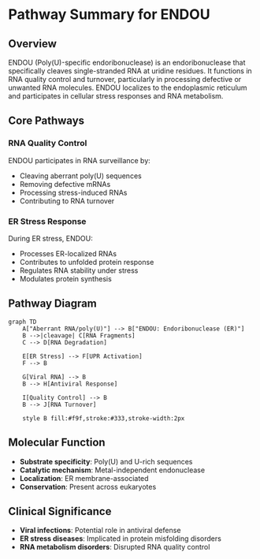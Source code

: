 # Pathway Summary for ENDOU

## Overview
ENDOU (Poly(U)-specific endoribonuclease) is an endoribonuclease that specifically cleaves single-stranded RNA at uridine residues. It functions in RNA quality control and turnover, particularly in processing defective or unwanted RNA molecules. ENDOU localizes to the endoplasmic reticulum and participates in cellular stress responses and RNA metabolism.

## Core Pathways

### RNA Quality Control
ENDOU participates in RNA surveillance by:
- Cleaving aberrant poly(U) sequences
- Removing defective mRNAs
- Processing stress-induced RNAs
- Contributing to RNA turnover

### ER Stress Response
During ER stress, ENDOU:
- Processes ER-localized RNAs
- Contributes to unfolded protein response
- Regulates RNA stability under stress
- Modulates protein synthesis

## Pathway Diagram

```mermaid
graph TD
    A["Aberrant RNA/poly(U)"] --> B["ENDOU: Endoribonuclease (ER)"]
    B -->|cleavage| C[RNA Fragments]
    C --> D[RNA Degradation]
    
    E[ER Stress] --> F[UPR Activation]
    F --> B
    
    G[Viral RNA] --> B
    B --> H[Antiviral Response]
    
    I[Quality Control] --> B
    B --> J[RNA Turnover]
    
    style B fill:#f9f,stroke:#333,stroke-width:2px
```

## Molecular Function
- **Substrate specificity**: Poly(U) and U-rich sequences
- **Catalytic mechanism**: Metal-independent endonuclease
- **Localization**: ER membrane-associated
- **Conservation**: Present across eukaryotes

## Clinical Significance
- **Viral infections**: Potential role in antiviral defense
- **ER stress diseases**: Implicated in protein misfolding disorders
- **RNA metabolism disorders**: Disrupted RNA quality control
